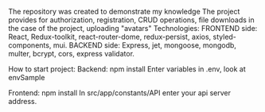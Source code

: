 The repository was created to demonstrate my knowledge
The project provides for authorization, registration, CRUD operations, file downloads in the case of the project, uploading "avatars"
Technologies:
FRONTEND side:
React, Redux-toolkit, react-router-dome, redux-persist, axios, styled-components, mui.
BACKEND side: 
Express, jet, mongoose, mongodb, multer, bcrypt, cors, express validator.

How to start project:
Backend:
npm install 
Enter variables in .env, look at envSample

Frontend:
npm install
In src/app/constants/API enter your api server address.
